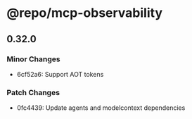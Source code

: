# @repo/mcp-observability

## 0.32.0

### Minor Changes

- 6cf52a6: Support AOT tokens

### Patch Changes

- 0fc4439: Update agents and modelcontext dependencies
